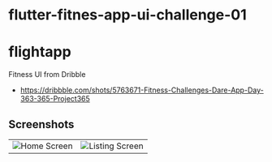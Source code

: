 # flutter-fitnes-app-ui-challenge-01

# flightapp

Fitness UI from Dribble

- https://dribbble.com/shots/5763671-Fitness-Challenges-Dare-App-Day-363-365-Project365

## Screenshots
<table style={border:"none"}><tr><td><img src="https://github.com/herarya/flutter-fitnes-app-ui-challenge-01/blob/master/screenshots/s1.png" alt="Home Screen"/></td><td><img src="https://github.com/herarya/flutter-fitnes-app-ui-challenge-01/blob/master/screenshots/s2.png" alt=" Listing Screen"/></td></tr></table>